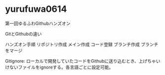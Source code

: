 # yurufuwa0614
第一回ゆるふわGithubハンズオン

GitとGithubの違い

ハンズオン手順
  リポジトリ作成
  メイン作成
  コード登録
  ブランチ作成
  ブランチをマージ

Gitignore: ローカルで開発していたコードをGithubに送り込むとき、上げちゃいけないファイルをignoreする。各言語ごとに設定可能。

